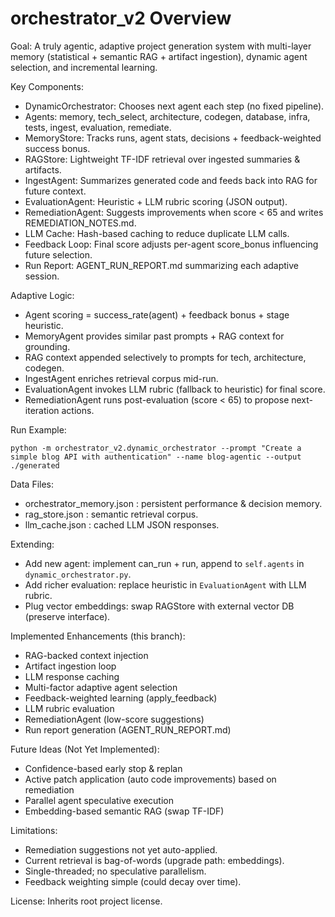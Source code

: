 orchestrator_v2 Overview
========================

Goal: A truly agentic, adaptive project generation system with multi-layer memory (statistical + semantic RAG + artifact ingestion), dynamic agent selection, and incremental learning.

Key Components:
 - DynamicOrchestrator: Chooses next agent each step (no fixed pipeline).
 - Agents: memory, tech_select, architecture, codegen, database, infra, tests, ingest, evaluation, remediate.
 - MemoryStore: Tracks runs, agent stats, decisions + feedback-weighted success bonus.
 - RAGStore: Lightweight TF-IDF retrieval over ingested summaries & artifacts.
 - IngestAgent: Summarizes generated code and feeds back into RAG for future context.
 - EvaluationAgent: Heuristic + LLM rubric scoring (JSON output).
 - RemediationAgent: Suggests improvements when score < 65 and writes REMEDIATION_NOTES.md.
 - LLM Cache: Hash-based caching to reduce duplicate LLM calls.
 - Feedback Loop: Final score adjusts per-agent score_bonus influencing future selection.
 - Run Report: AGENT_RUN_REPORT.md summarizing each adaptive session.

Adaptive Logic:
 - Agent scoring = success_rate(agent) + feedback bonus + stage heuristic.
 - MemoryAgent provides similar past prompts + RAG context for grounding.
 - RAG context appended selectively to prompts for tech, architecture, codegen.
 - IngestAgent enriches retrieval corpus mid-run.
 - EvaluationAgent invokes LLM rubric (fallback to heuristic) for final score.
 - RemediationAgent runs post-evaluation (score < 65) to propose next-iteration actions.

Run Example:
```
python -m orchestrator_v2.dynamic_orchestrator --prompt "Create a simple blog API with authentication" --name blog-agentic --output ./generated
```

Data Files:
 - orchestrator_memory.json : persistent performance & decision memory.
 - rag_store.json           : semantic retrieval corpus.
 - llm_cache.json           : cached LLM JSON responses.

Extending:
 - Add new agent: implement can_run + run, append to `self.agents` in `dynamic_orchestrator.py`.
 - Add richer evaluation: replace heuristic in `EvaluationAgent` with LLM rubric.
 - Plug vector embeddings: swap RAGStore with external vector DB (preserve interface).

Implemented Enhancements (this branch):
 - RAG-backed context injection
 - Artifact ingestion loop
 - LLM response caching
 - Multi-factor adaptive agent selection
 - Feedback-weighted learning (apply_feedback)
 - LLM rubric evaluation
 - RemediationAgent (low-score suggestions)
 - Run report generation (AGENT_RUN_REPORT.md)

Future Ideas (Not Yet Implemented):
 - Confidence-based early stop & replan
 - Active patch application (auto code improvements) based on remediation
 - Parallel agent speculative execution
 - Embedding-based semantic RAG (swap TF-IDF)

Limitations:
 - Remediation suggestions not yet auto-applied.
 - Current retrieval is bag-of-words (upgrade path: embeddings).
 - Single-threaded; no speculative parallelism.
 - Feedback weighting simple (could decay over time).

License: Inherits root project license.
